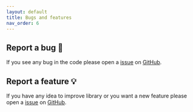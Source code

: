 ```yaml
---
layout: default
title: Bugs and features
nav_order: 6
---
```


## Report a bug &#128030;
If you see any bug in the code please open a [issue](https://github.com/MatthieuHernandez/StraightforwardNeuralNetwork/issues/new?assignees=MatthieuHernandez&labels=bug&template=bug_report.md) on [GitHub](https://github.com/MatthieuHernandez/StraightforwardNeuralNetwork).

## Report a feature &#128161;
If you have any idea to improve library or you want a new feature please open a [issue](https://github.com/MatthieuHernandez/StraightforwardNeuralNetwork/issues/new?assignees=MatthieuHernandez&labels=enhancement&template=feature_request.md) on [GitHub](https://github.com/MatthieuHernandez/StraightforwardNeuralNetwork).
